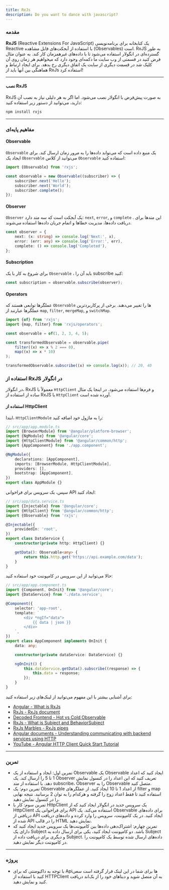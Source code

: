 ```yaml
---
title: RxJs
description: Do you want to dance with javascript?
---
```


### مقدمه

**RxJS**
(Reactive Extensions For JavaScript)
یک کتابخانه برای برنامه‌نویسی 
Reactive
با استفاده از آبجکت‌های قابل مشاهده
(Observables)
است.
RxJS
به طور گسترده‌ای در انگولار استفاده می‌شود تا با داده‌های غیرهمزمان کار کند.
به عنوان مثال فرض کنید در قسمتی از وب سایت ما دکمه‌ای وجود دارد که میخواهیم هر زمان روی آن کلیک شد در قسمت دیگری از سایت یک اتفاق دیگری رخ بدهد. برای ایجاد ارتباط و هماهنگی بین آنها باید از
RxJs
استفاده کرد!

---

#### نصب RxJS

RxJS
به صورت پیش‌فرض با انگولار نصب می‌شود. اما اگر به هر دلیلی نیاز به نصب آن دارید، می‌توانید از دستور زیر استفاده کنید:

```bash
npm install rxjs
```

---

### مفاهیم پایه‌ای

#### Observable

`Observable`
یک منبع داده است که می‌تواند داده‌ها را به مرور زمان ارسال کند. برای ایجاد یک
`Observable`
می‌توانید از کلاس
`Observable`
استفاده کنید:

```typescript
import {Observable} from 'rxjs';

const observable = new Observable((subscriber) => {
    subscriber.next('Hello');
    subscriber.next('World');
    subscriber.complete();
});
```

#### Observer

`Observer`
یک آبجکت است که سه متد دارد:
`next`, `error`,
و
`complete`
. این متدها برای دریافت داده‌ها، مدیریت خطاها و اتمام جریان داده‌ها استفاده می‌شوند.

```typescript
const observer = {
    next: (x: string) => console.log('Next:', x),
    error: (err: any) => console.log('Error:', err),
    complete: () => console.log('Completed'),
};
```

#### Subscription

برای شروع به کار با یک
`Observable`
، باید آن را
subscribe
کنید:

```typescript
const subscription = observable.subscribe(observer);
```

#### Operators

عملگرها توابعی هستند که
`Observable`
ها را تغییر می‌دهند. برخی از پرکاربردترین عملگرها عبارتند از
`map`, `filter`, `mergeMap`, و `switchMap`.

```typescript
import {of} from 'rxjs';
import {map, filter} from 'rxjs/operators';

const observable = of(1, 2, 3, 4, 5);

const transformedObservable = observable.pipe(
    filter((x) => x % 2 === 0),
    map((x) => x * 10)
);

transformedObservable.subscribe((x) => console.log(x)); // 20, 40
```

### استفاده از RxJS در انگولار

در انگولار،
RxJS
معمولاً با
`HttpClient`
و فرم‌ها استفاده می‌شود. در اینجا یک مثال ساده از استفاده از
RxJS
با
`HttpClient`
آورده شده است.

#### استفاده از HttpClient

ابتدا،
`HttpClientModule`
را به ماژول خود اضافه کنید:

```typescript
// src/app/app.module.ts
import {BrowserModule} from '@angular/platform-browser';
import {NgModule} from '@angular/core';
import {HttpClientModule} from '@angular/common/http';
import {AppComponent} from './app.component';

@NgModule({
    declarations: [AppComponent],
    imports: [BrowserModule, HttpClientModule],
    providers: [],
    bootstrap: [AppComponent],
})
export class AppModule {}
```

سپس، یک سرویس برای فراخوانی
API
ایجاد کنید:

```typescript
// src/app/data.service.ts
import {Injectable} from '@angular/core';
import {HttpClient} from '@angular/common/http';
import {Observable} from 'rxjs';

@Injectable({
    providedIn: 'root',
})
export class DataService {
    constructor(private http: HttpClient) {}

    getData(): Observable<any> {
        return this.http.get('https://api.example.com/data');
    }
}
```

حالا می‌توانید از این سرویس در کامپوننت خود استفاده کنید:

```typescript
// src/app/app.component.ts
import {Component, OnInit} from '@angular/core';
import {DataService} from './data.service';

@Component({
    selector: 'app-root',
    template: `
        <div *ngIf="data">
            {{ data | json }}
        </div>
    `,
})
export class AppComponent implements OnInit {
    data: any;

    constructor(private dataService: DataService) {}

    ngOnInit() {
        this.dataService.getData().subscribe((response) => {
            this.data = response;
        });
    }
}
```

برای آشنایی بیشتر با این مفهوم می‌توانید از لینک‌های زیر استفاده کنید:

-   [Angular - What is RxJs](https://v17.angular.io/guide/rx-library)
-   [RxJs - RxJs document](https://rxjs.dev/guide/overview)
-   [Decoded Frontend - Hot vs Cold Observable](https://www.decodedfrontend.io/hot-vs-cold-observable-in-rxjs/)
-   [RxJs - What is Subject and BehaviorSubject](https://rxjs.dev/guide/subject)
-   [RxJs Marbles - RxJs pipes](https://rxmarbles.com/#filter)
-   [Angular documents - Understanding communicating with backend services using HTTP](https://v17.angular.io/guide/understanding-communicating-with-http)
-   [YouTube - Angular HTTP Client Quick Start Tutorial](https://www.youtube.com/watch?v=_05v0mrNLh0)

---

### تمرین

-   تمرین اول: ایجاد و استفاده از یک
    Observable
    یک
    Observable
    ایجاد کنید که اعداد 1 تا 5 را ارسال کند.
    یک
    Observer
    تعریف کنید که این اعداد را در کنسول نمایش دهد.
    با استفاده از متد
    subscribe، Observer
    را به
    Observable
    متصل کنید.
-   تمرین دوم: یک
    Observable
    از اعداد 1 تا 10 ایجاد کنید.
    از عملگرهای
    filter و map
    استفاده کنید تا فقط اعداد زوج را گرفته و هرکدام را به توان 2 برسانید.
    نتیجه نهایی را در کنسول نمایش دهید.
-   تمرین سوم: کار با
    HttpClient
    یک سرویس جدید در انگولار ایجاد کنید که از
    HttpClient
    برای فراخوانی یک
    API
    استفاده می‌کند.
    یک
    Observable
    برای داده‌های دریافتی از
    API
    ایجاد کنید.
    در یک کامپوننت، سرویس را وارد کرده و داده‌های دریافت شده از
    API
    را در قالب
    HTML
    نمایش دهید.
-   تمرین چهارم: اشتراک‌دهی داده‌ها بین کامپوننت‌ها
    یک سرویس جدید ایجاد کنید که دارای یک
    Subject
    باشد.
    دو کامپوننت ایجاد کنید، یکی برای ارسال داده به
    Subject
    و دیگری برای دریافت داده از
    Subject.
    داده‌های ارسال شده توسط یک کامپوننت را در کامپوننت دیگر نمایش دهید.

---

### پروژه

- با توجه به داکیومنتی که برای Apiها برای شما در این لینک قرار گرفته است سعی کنید با استفاده از 
HTTPClient
به آن متصل شوید و دیتاهای خود را از بک‌اند دریافت کنید و نمایش دهید.